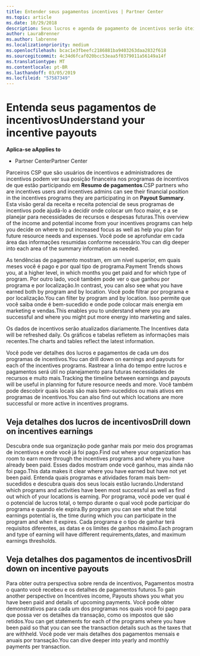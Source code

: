 ```yaml
---
title: Entender seus pagamentos incentivos | Partner Center
ms.topic: article
ms.date: 10/29/2018
description: Seus lucros e agenda de pagamento de incentivos serão úteis para planejamento futuro.
author: LauraBrenner
ms.author: labrenne
ms.localizationpriority: medium
ms.openlocfilehash: bcac1e3fbeefc2186881ba9403263daa2832f618
ms.sourcegitcommit: 4c34d6fcaf020bcc53eaa5f0379011a56149a14f
ms.translationtype: MT
ms.contentlocale: pt-BR
ms.lasthandoff: 03/05/2019
ms.locfileid: "57587349"
---
```

# <a name="understand-your-incentive-payouts"></a><span data-ttu-id="70696-103">Entenda seus pagamentos de incentivos</span><span class="sxs-lookup"><span data-stu-id="70696-103">Understand your incentive payouts</span></span>

<span data-ttu-id="70696-104">**Aplica-se a**</span><span class="sxs-lookup"><span data-stu-id="70696-104">**Applies to**</span></span>

-  <span data-ttu-id="70696-105">Partner Center</span><span class="sxs-lookup"><span data-stu-id="70696-105">Partner Center</span></span>


<span data-ttu-id="70696-106">Parceiros CSP que são usuários de incentivos e administradores de incentivos podem ver sua posição financeira nos programas de incentivos de que estão participando em **Resumo de pagamentos**.</span><span class="sxs-lookup"><span data-stu-id="70696-106">CSP partners who are incentives users and incentives admins can see their financial position in the incentives programs they are participating in on **Payout Summary**.</span></span> <span data-ttu-id="70696-107">Esta visão geral da receita e receita potencial de seus programas de incentivos pode ajudá-lo a decidir onde colocar um foco maior, e a se planejar para necessidades de recursos e despesas futuras.</span><span class="sxs-lookup"><span data-stu-id="70696-107">This overview of the income and potential income from your incentives programs can help you decide on where to put increased focus as well as help you plan for future resource needs and expenses.</span></span> <span data-ttu-id="70696-108">Você pode se aprofundar em cada área das informações resumidas conforme necessário.</span><span class="sxs-lookup"><span data-stu-id="70696-108">You can dig deeper into each area of the summary information as needed.</span></span> 

<span data-ttu-id="70696-109">As tendências de pagamento mostram, em um nível superior, em quais meses você é pago e por qual tipo de programa.</span><span class="sxs-lookup"><span data-stu-id="70696-109">Payment Trends shows you, at a higher level, in which months you get paid and for which type of program.</span></span> <span data-ttu-id="70696-110">Por outro lado, você também pode ver o que ganhou por programa e por localização.</span><span class="sxs-lookup"><span data-stu-id="70696-110">In contrast, you can also see what you have earned both by program and by location.</span></span> <span data-ttu-id="70696-111">Você pode filtrar por programa e por localização.</span><span class="sxs-lookup"><span data-stu-id="70696-111">You can filter by program and by location.</span></span> <span data-ttu-id="70696-112">Isso permite que você saiba onde é bem-sucedido e onde pode colocar mais energia em marketing e vendas.</span><span class="sxs-lookup"><span data-stu-id="70696-112">This enables you to understand where you are successful and where you might put more energy into marketing and sales.</span></span>

<span data-ttu-id="70696-113">Os dados de incentivos serão atualizados diariamente.</span><span class="sxs-lookup"><span data-stu-id="70696-113">The Incentives data will be refreshed daily.</span></span> <span data-ttu-id="70696-114">Os gráficos e tabelas refletem as informações mais recentes.</span><span class="sxs-lookup"><span data-stu-id="70696-114">The charts and tables reflect the latest information.</span></span>

<span data-ttu-id="70696-115">Você pode ver detalhes dos lucros e pagamentos de cada um dos programas de incentivos.</span><span class="sxs-lookup"><span data-stu-id="70696-115">You can drill down on earnings and payouts for each of the incentives programs.</span></span> <span data-ttu-id="70696-116">Rastrear a linha do tempo entre lucros e pagamentos será útil no planejamento para futuras necessidades de recursos e muito mais.</span><span class="sxs-lookup"><span data-stu-id="70696-116">Tracking the timeline between earnings and payouts will be useful in planning for future resource needs and more.</span></span> <span data-ttu-id="70696-117">Você também pode descobrir quais locais são mais bem-sucedidos ou mais ativos em programas de incentivos.</span><span class="sxs-lookup"><span data-stu-id="70696-117">You can also find out which locations are more successful or more active in incentives programs.</span></span> 

## <a name="drill-down-on-incentives-earnings"></a><span data-ttu-id="70696-118">Veja detalhes dos lucros de incentivos</span><span class="sxs-lookup"><span data-stu-id="70696-118">Drill down on incentives earnings</span></span>
<span data-ttu-id="70696-119">Descubra onde sua organização pode ganhar mais por meio dos programas de incentivos e onde você já foi pago.</span><span class="sxs-lookup"><span data-stu-id="70696-119">Find out where your organization has room to earn more through the incentives programs and where you have already been paid.</span></span> <span data-ttu-id="70696-120">Esses dados mostram onde você ganhou, mas ainda não foi pago.</span><span class="sxs-lookup"><span data-stu-id="70696-120">This data makes it clear where you have earned but have not yet been paid.</span></span>  <span data-ttu-id="70696-121">Entenda quais programas e atividades foram mais bem-sucedidos e descubra quais dos seus locais estão lucrando.</span><span class="sxs-lookup"><span data-stu-id="70696-121">Understand which programs and activities have been most successful as well as find out which of your locations is earning.</span></span> <span data-ttu-id="70696-122">Por programa, você pode ver qual é o potencial de lucros total, o tempo durante o qual você pode participar do programa e quando ele expira.</span><span class="sxs-lookup"><span data-stu-id="70696-122">By program you can see what the total earnings potential is, the time during which you can participate in the program and when it expires.</span></span> <span data-ttu-id="70696-123">Cada programa e o tipo de ganhar terá requisitos diferentes, as datas e os limites de ganhos máximo.</span><span class="sxs-lookup"><span data-stu-id="70696-123">Each program and type of earning will have different requirements,dates, and maximum earnings thresholds.</span></span> 

## <a name="drill-down-on-incentive-payouts"></a><span data-ttu-id="70696-124">Veja detalhes dos pagamentos de incentivos</span><span class="sxs-lookup"><span data-stu-id="70696-124">Drill down on incentive payouts</span></span>
<span data-ttu-id="70696-125">Para obter outra perspectiva sobre renda de incentivos, Pagamentos mostra o quanto você recebeu e os detalhes de pagamentos futuros.</span><span class="sxs-lookup"><span data-stu-id="70696-125">To gain another perspective on Incentives income, Payouts shows you what you have been paid and details of upcoming payments.</span></span> <span data-ttu-id="70696-126">Você pode obter demonstrativos para cada um dos programas nos quais você foi pago para que possa ver os detalhes da transação, como os impostos que são retidos.</span><span class="sxs-lookup"><span data-stu-id="70696-126">You can get statements for each of the programs where you have been paid so that you can see the transaction details such as the taxes that are withheld.</span></span> <span data-ttu-id="70696-127">Você pode ver mais detalhes dos pagamentos mensais e anuais por transação.</span><span class="sxs-lookup"><span data-stu-id="70696-127">You can dive deeper into yearly and monthly payments per transaction.</span></span>